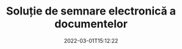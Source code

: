 ---
############################# Static ############################
layout: "product"
date: 2022-03-01T15:12:22
draft: false
#operation: 
#signaturetype: 
#fileformat: 
#productName: Java
lang: ro
#productCode: java
#otherformats: 
#breadcrumb: Put  signature on  for Java
product: "Signature"
product_tag: "signature"

############################# Head ############################
head_title: ".NET, Java, API-uri cloud și aplicații online pentru semnătura documentelor"
head_description: "Obțineți o soluție de semnătură electronică pentru documente all-in-one pentru .NET, Java și aplicații bazate pe cloud. Semnează online formate comune de documente folosind funcția simplă de glisare și plasare"

############################# Header ############################
title: "Soluție de semnare electronică a documentelor"
description: "Semnează documente și imagini digitale pe orice platformă folosind API-urile noastre flexibile și soluțiile bazate pe aplicații pentru programatori și utilizatori finali."

############################# APIs ###############################
apis:
  enable: true

  api:
    # api loop
    - title: "API-urile GroupDocs.Signature High Code includ"
      link: "/signature/"
      label: "Vedeți toate API-urile High Code"
      api_product:
        # api_product loop
        - link: "/signature/net/"
          img_alt: "GroupDocs.Signature for .NET"
          image: "https://www.groupdocs.cloud/templates/groupdocs/images/product-logos/groupdocs-signature-net.png"
          product: "GroupDocs.Signature for"
          platform: ".NET"
          content: "API nativ .NET pentru a adăuga, căuta și verifica cele mai populare tipuri de semnături digitale în Microsoft Office, PDF, imagini și diverse alte formate în aplicațiile .NET."

        # api_product loop
        - link: "/signature/java/"
          img_alt: "GroupDocs.Signature for Java"
          image: "https://www.groupdocs.cloud/templates/groupdocs/images/product-logos/groupdocs-signature-java.png"
          product: "GroupDocs.Signature for"
          platform: "Java"
          content: "Permiteți aplicațiilor Java cu capabilități eSignature pentru a semna digital o gamă largă de documente și imagini pe orice sistem de operare cu JDK instalat."

    # api loop
    - title: "API-urile GroupDocs.Signature Low Code includ"
      link: "https://products.groupdocs.cloud/signature"
      label: "Vedeți toate API-urile Low Code"
      api_product:
        # api_product loop
        - link: "https://products.groupdocs.cloud/signature/curl"
          img_alt: "GroupDocs.Signature Cloud for cURL"
          image: "https://www.groupdocs.cloud/templates/groupdocscloud/images/sdk/272x272/groupdocs_signature-for-curl.png"
          product: "GroupDocs.Signature"
          platform: "Cloud for cURL"
          content: "Lucrați cu cURL RESTful document signature API pentru a adăuga și a manipula diferite tipuri de semnături în toate formatele de document populare, inclusiv PDF, Word, Excel și imagini."

        # api_product loop
        - link: "https://products.groupdocs.cloud/signature/net"
          img_alt: "GroupDocs.Signature Cloud SDK for .NET"
          image: "https://www.groupdocs.cloud/templates/groupdocscloud/images/sdk/272x272/groupdocs_signature-for-net.png"
          product: "GroupDocs.Signature"
          platform: "Cloud SDK for .NET"
          content: "Utilizați cu ușurință API-ul RESTful de semnătură electronică cu .NET SDK pentru a gestiona semnătura digitală într-un număr de formate de document în cadrul aplicațiilor .NET."

        # api_product loop
        - link: "https://products.groupdocs.cloud/signature/java"
          img_alt: "GroupDocs.Signature Cloud SDK for Java"
          image: "https://www.groupdocs.cloud/templates/groupdocscloud/images/sdk/272x272/groupdocs_signature-for-java.png"
          product: "GroupDocs.Signature"
          platform: "Cloud SDK for Java"
          content: "Implementați funcții avansate de semnare a documentelor în aplicațiile dvs. java cu SDK-ul pentru semnătură de documente special conceput pentru Java."

    # api loop
    - title: "GroupDocs.Signature Aplicațiile fără cod includ"
      link: "https://products.groupdocs.app/signature"
      label: "Vizualizați toate aplicațiile fără cod"
      api_product:
        # api_product loop
        - link: "https://products.groupdocs.app/signature/total"
          img_alt: "GroupDocs.Signature Total"
          image: "https://www.aspose.cloud/templates/asposeapp/images/products/logo/aspose_signature-app.png"
          product: "GroupDocs.Signature"
          platform: "Total"
          content: "Semnează fișiere Microsoft Word, Excel, PowerPoint, Visio și PDF cu text, imagine, cod de bare sau cod QR."

        # api_product loop
        - link: "https://products.groupdocs.app/signature/docx"
          img_alt: "GroupDocs.Signature DOCX"
          image: "https://www.aspose.cloud/templates/groupdocsapp/images/products/logo/groupdocs_words-app.png"
          product: "GroupDocs.Signature"
          platform: "DOCX"
          content: "Semnează digital documentele Word online, direct din browser, gratuit."

        # api_product loop
        - link: "https://products.groupdocs.app/signature/pdf"
          img_alt: "GroupDocs.Signature PDF"
          image: "https://www.aspose.cloud/templates/groupdocsapp/images/products/logo/groupdocs_pdf-app.png"
          product: "GroupDocs.Signature"
          platform: "PDF"
          content: "E-Sign fișiere PDF folosind text, imagine sau cod de bare din orice browser web."

############################# Back to top ###############################
back_to_top:
  enable: true
---